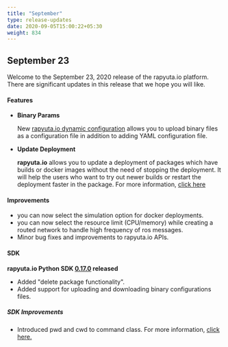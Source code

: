 ```yaml
---
title: "September"
type: release-updates
date: 2020-09-05T15:00:22+05:30
weight: 834
---
```



## September 23
Welcome to the September 23, 2020 release of the rapyuta.io platform. There
are significant updates in this release that we hope you will like.

#### Features
* **Binary Params**

	New [rapyuta.io dynamic configuration](/developer-guide/manage-software-cycle/dynamic-configurations/consume-dynamic-configuration/create-configuration-parameters/#creating-a-configuration-parameter-in-binary-file-format) allows you to upload binary files as a configuration file in addition to adding YAML configuration file.

* **Update Deployment**

	**rapyuta.io** allows you to update a deployment of packages which have builds or docker images without the need of stopping the deployment. It will help the users who want to try out newer builds or restart the deployment faster in the package. For more information, [click here](/developer-guide/manage-software-cycle/deployments/#update-re-deploy-in-place)

#### Improvements
	
- you can now select the simulation option for docker deployments.
- you can now select the resource limit (CPU/memory) while creating a routed network to handle high frequency of ros messages.
- Minor bug fixes and improvements to rapyuta.io APIs.

#### SDK
**rapyuta.io Python SDK [0.17.0](/developer-guide/tooling-automation/python-sdk/#installation) released** 

- Added "delete package functionality". 
- Added support for uploading and downloading binary configurations files.

##### SDK Improvements

- Introduced pwd and cwd to command class. For more information, [click here.](https://sdkdocs.apps.rapyuta.io/#rapyuta_io.clients.model.Command)

